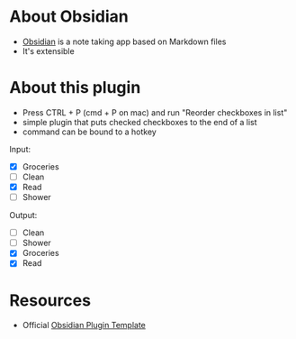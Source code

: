 # About Obsidian

- [Obsidian](https://obsidian.md/) is a note taking app based on Markdown files
- It's extensible

# About this plugin

- Press CTRL + P (cmd + P on mac) and run "Reorder checkboxes in list"
- simple plugin that puts checked checkboxes to the end of a list
- command can be bound to a hotkey

Input:
- [x] Groceries
- [ ] Clean
- [x] Read
- [ ] Shower

Output:
- [ ] Clean
- [ ] Shower
- [x] Groceries
- [x] Read

# Resources

- Official [Obsidian Plugin Template](https://github.com/obsidianmd/obsidian-sample-plugin)

